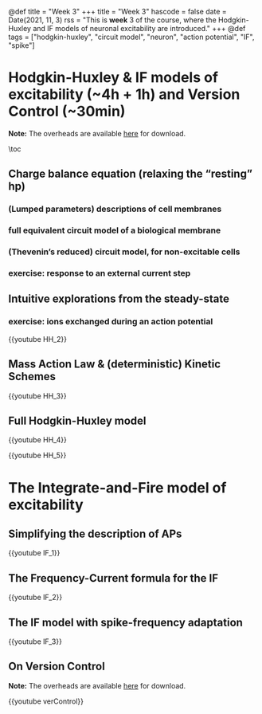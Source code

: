 @def title = "Week 3"
+++
title = "Week 3"
hascode = false
date = Date(2021, 11, 3)
rss = "This is **week** 3 of the course, where the Hodgkin-Huxley and IF models of neuronal excitability are introduced."
+++
@def tags = ["hodgkin-huxley", "circuit model", "neuron", "action potential", "IF", "spike"]

# Hodgkin-Huxley & IF models of excitability (~4h + 1h) and Version Control (~30min)

**Note:** The overheads are available [here](https://github.com/mgiugliano/ComputationalNeurobiologyCourse/tree/main/overheads/Lectures) for download.

\toc

## Charge balance equation (relaxing the “resting” hp)

### (Lumped parameters) descriptions of cell membranes 

### full equivalent circuit model of a biological membrane

### (Thevenin’s reduced) circuit model, for non-excitable cells 

### exercise: response to an external current step


## Intuitive explorations from the steady-state

### exercise: ions exchanged during an action potential

{{youtube HH_2}}

## Mass Action Law & (deterministic) Kinetic Schemes

{{youtube HH_3}}

## Full Hodgkin-Huxley model

{{youtube HH_4}}

{{youtube HH_5}}


# The Integrate-and-Fire model of excitability

## Simplifying the description of APs

{{youtube IF_1}}

## The Frequency-Current formula for the IF

{{youtube IF_2}}

## The IF model with spike-frequency adaptation

{{youtube IF_3}}



## On Version Control

**Note:** The overheads are available [here](https://github.com/mgiugliano/ComputationalNeurobiologyCourse/tree/main/overheads/softSkills) for download.

{{youtube verControl}}


